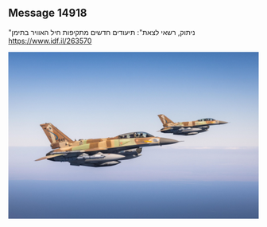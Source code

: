 ## Message 14918

"ניתוק, רשאי לצאת": 
תיעודים חדשים מתקיפות חיל האוויר בתימן
https://www.idf.il/263570

![Photo](14918/14918_photo.jpg)
